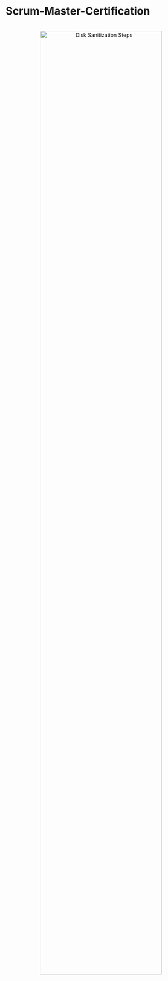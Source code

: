 # Scrum-Master-Certification

<p align="center">
<br/>
<img src="https://imgur.com/SqSD0sG.png" height="80%" width="80%" alt="Disk Sanitization Steps"/>
